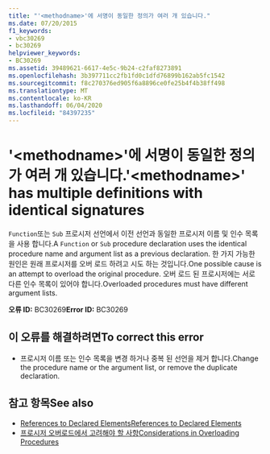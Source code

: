 ```yaml
---
title: "'<methodname>'에 서명이 동일한 정의가 여러 개 있습니다."
ms.date: 07/20/2015
f1_keywords:
- vbc30269
- bc30269
helpviewer_keywords:
- BC30269
ms.assetid: 39489621-6617-4e5c-9b24-c2faf8273891
ms.openlocfilehash: 3b397711cc2fb1fd0c1dfd76899b162ab5fc1542
ms.sourcegitcommit: f8c270376ed905f6a8896ce0fe25b4f4b38ff498
ms.translationtype: MT
ms.contentlocale: ko-KR
ms.lasthandoff: 06/04/2020
ms.locfileid: "84397235"
---
```

# <a name="methodname-has-multiple-definitions-with-identical-signatures"></a><span data-ttu-id="0f052-102">'\<methodname>'에 서명이 동일한 정의가 여러 개 있습니다.</span><span class="sxs-lookup"><span data-stu-id="0f052-102">'\<methodname>' has multiple definitions with identical signatures</span></span>
<span data-ttu-id="0f052-103">`Function`또는 `Sub` 프로시저 선언에서 이전 선언과 동일한 프로시저 이름 및 인수 목록을 사용 합니다.</span><span class="sxs-lookup"><span data-stu-id="0f052-103">A `Function` or `Sub` procedure declaration uses the identical procedure name and argument list as a previous declaration.</span></span> <span data-ttu-id="0f052-104">한 가지 가능한 원인은 원래 프로시저를 오버 로드 하려고 시도 하는 것입니다.</span><span class="sxs-lookup"><span data-stu-id="0f052-104">One possible cause is an attempt to overload the original procedure.</span></span> <span data-ttu-id="0f052-105">오버 로드 된 프로시저에는 서로 다른 인수 목록이 있어야 합니다.</span><span class="sxs-lookup"><span data-stu-id="0f052-105">Overloaded procedures must have different argument lists.</span></span>  
  
 <span data-ttu-id="0f052-106">**오류 ID:** BC30269</span><span class="sxs-lookup"><span data-stu-id="0f052-106">**Error ID:** BC30269</span></span>  
  
## <a name="to-correct-this-error"></a><span data-ttu-id="0f052-107">이 오류를 해결하려면</span><span class="sxs-lookup"><span data-stu-id="0f052-107">To correct this error</span></span>  
  
- <span data-ttu-id="0f052-108">프로시저 이름 또는 인수 목록을 변경 하거나 중복 된 선언을 제거 합니다.</span><span class="sxs-lookup"><span data-stu-id="0f052-108">Change the procedure name or the argument list, or remove the duplicate declaration.</span></span>  
  
## <a name="see-also"></a><span data-ttu-id="0f052-109">참고 항목</span><span class="sxs-lookup"><span data-stu-id="0f052-109">See also</span></span>

- [<span data-ttu-id="0f052-110">References to Declared Elements</span><span class="sxs-lookup"><span data-stu-id="0f052-110">References to Declared Elements</span></span>](../../programming-guide/language-features/declared-elements/references-to-declared-elements.md)
- [<span data-ttu-id="0f052-111">프로시저 오버로드에서 고려해야 할 사항</span><span class="sxs-lookup"><span data-stu-id="0f052-111">Considerations in Overloading Procedures</span></span>](../../programming-guide/language-features/procedures/considerations-in-overloading-procedures.md)
